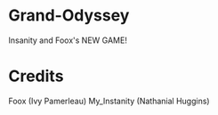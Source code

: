 # Grand-Odyssey
Insanity and Foox's  NEW GAME!

# Credits
Foox (Ivy Pamerleau)
My_Instanity (Nathanial Huggins)

